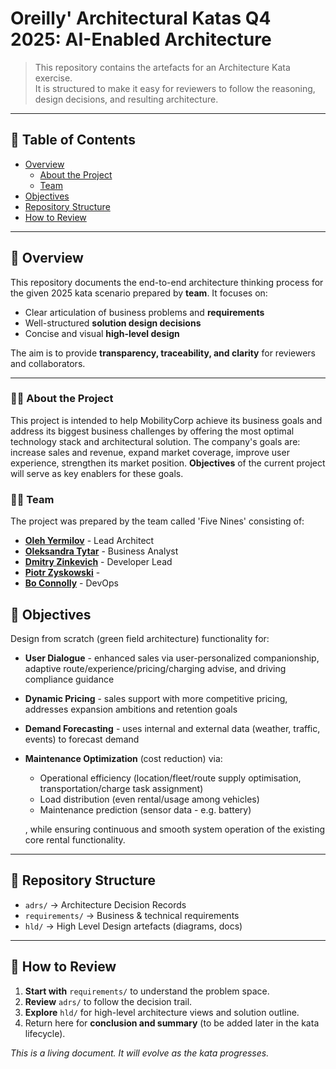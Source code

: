 # Oreilly' Architectural Katas Q4 2025: AI-Enabled Architecture
> This repository contains the artefacts for an Architecture Kata exercise.  
> It is structured to make it easy for reviewers to follow the reasoning, design decisions, and resulting architecture.

---

## 🧭 Table of Contents

- [Overview](#-overview)
  - [About the Project](#-about-the-project)
  - [Team](#-team)
- [Objectives](#-objectives)
- [Repository Structure](#-repository-structure)
- [How to Review](#-how-to-review)

---

## 📌 Overview

This repository documents the end-to-end architecture thinking process for the given 2025 kata scenario prepared by **team**. It focuses on:
- Clear articulation of business problems and **requirements**
- Well-structured **solution design decisions**
- Concise and visual **high-level design**

The aim is to provide **transparency, traceability, and clarity** for reviewers and collaborators.

---

### 👨‍💻 About the Project

This project is intended to help MobilityCorp achieve its business goals and address its biggest business challenges by offering the most optimal technology stack and architectural solution. The company's goals are: increase sales and revenue, expand market coverage, improve user experience, strengthen its market position. **Objectives** of the current project will serve as key enablers for these goals. 

### 👨‍💻 Team

The project was prepared by the team called 'Five Nines' consisting of:

- **[Oleh Yermilov](https://www.linkedin.com/in/oleg-yermilov-49a389113/)** - Lead Architect
- **[Oleksandra Tytar](https://www.linkedin.com/in/otytar/)** - Business Analyst
- **[Dmitry Zinkevich](https://www.linkedin.com/in/zinkevich/)** - Developer Lead
- **[Piotr Zyskowski](https://www.linkedin.com/in/piotr-zyskowski-80588329/)** - 
- **[Bo Connolly](https://www.linkedin.com/in/boconnolly/)** - DevOps


## 🎯 Objectives

Design from scratch (green field architecture) functionality for:
- **User Dialogue** - enhanced sales via user-personalized companionship, adaptive route/experience/pricing/charging advise, and driving compliance guidance
- **Dynamic Pricing** - sales support with more competitive pricing, addresses expansion ambitions and retention goals
- **Demand Forecasting** - uses internal and external data (weather, traffic, events) to forecast demand
- **Maintenance Optimization** (cost reduction) via:
  - Operational efficiency (location/fleet/route supply optimisation, transportation/charge task assignment)
  - Load distribution (even rental/usage among vehicles)
  - Maintenance prediction (sensor data - e.g. battery)
 
  , while ensuring continuous and smooth system operation of the existing core rental functionality.
---

## 📁 Repository Structure

- `adrs/` → Architecture Decision Records 
- `requirements/` → Business & technical requirements
- `hld/` → High Level Design artefacts (diagrams, docs)

---

## 📝 How to Review

1. **Start with** `requirements/` to understand the problem space.  
2. **Review** `adrs/` to follow the decision trail.  
3. **Explore** `hld/` for high-level architecture views and solution outline.  
4. Return here for **conclusion and summary** (to be added later in the kata lifecycle).

_This is a living document. It will evolve as the kata progresses._
